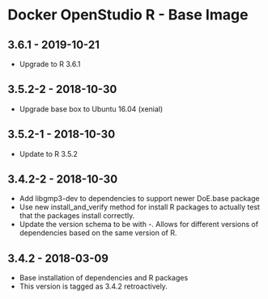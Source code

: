 # Docker OpenStudio R - Base Image

## 3.6.1 - 2019-10-21

* Upgrade to R 3.6.1

## 3.5.2-2 - 2018-10-30

* Upgrade base box to Ubuntu 16.04 (xenial)

## 3.5.2-1 - 2018-10-30

* Update to R 3.5.2

## 3.4.2-2 - 2018-10-30

* Add libgmp3-dev to dependencies to support newer DoE.base package
* Use new install_and_verify method for install R packages to actually test that the packages install correctly.
* Update the version schema to be with -<release>. Allows for different versions of dependencies based on the same version of R.

## 3.4.2 - 2018-03-09

* Base installation of dependencies and R packages
* This version is tagged as 3.4.2 retroactively.

